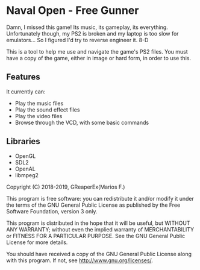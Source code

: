 # Naval Open - Free Gunner

Damn, I missed this game! Its music, its gameplay, its everything. Unfortunately though, my PS2 is broken and my laptop is too slow for emulators... So I figured I'd try to reverse engineer it. 8-D

This is a tool to help me use and navigate the game's PS2 files. You must have a copy of the game, either in image or hard form, in order to use this.

## Features

It currently can:

- Play the music files
- Play the sound effect files
- Play the video files
- Browse through the VCD, with some basic commands

## Libraries

- OpenGL
- SDL2
- OpenAL
- libmpeg2


Copyright (C) 2018-2019, GReaperEx(Marios F.)

This program is free software: you can redistribute it and/or modify
it under the terms of the GNU General Public License as published by
the Free Software Foundation, version 3 only.

This program is distributed in the hope that it will be useful,
but WITHOUT ANY WARRANTY; without even the implied warranty of
MERCHANTABILITY or FITNESS FOR A PARTICULAR PURPOSE.  See the
GNU General Public License for more details.

You should have received a copy of the GNU General Public License
along with this program.  If not, see <http://www.gnu.org/licenses/>.

